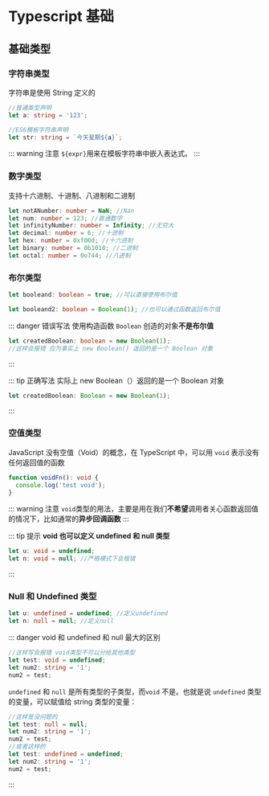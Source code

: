 # Typescript 基础

## 基础类型

### 字符串类型

字符串是使用 String 定义的

```typescript
//普通类型声明
let a: string = '123';

//ES6模板字符串声明
let str: string = `今天星期${a}`;
```

::: warning 注意
`${expr}`用来在模板字符串中嵌入表达式。
:::

### 数字类型

支持十六进制、十进制、八进制和二进制

```typescript
let notANumber: number = NaN; //Nan
let num: number = 123; //普通数字
let infinityNumber: number = Infinity; //无穷大
let decimal: number = 6; //十进制
let hex: number = 0xf00d; //十六进制
let binary: number = 0b1010; //二进制
let octal: number = 0o744; //八进制
```

### 布尔类型

```typescript
let booleand: boolean = true; //可以直接使用布尔值

let booleand2: boolean = Boolean(1); //也可以通过函数返回布尔值
```

::: danger 错误写法
使用构造函数 `Boolean` 创造的对象**不是布尔值**

```typescript
let createdBoolean: boolean = new Boolean(1);
//这样会报错 应为事实上 new Boolean() 返回的是一个 Boolean 对象
```

:::

::: tip 正确写法
实际上 new Boolean（）返回的是一个 Boolean 对象

```typescript
let createdBoolean: Boolean = new Boolean(1);
```

:::

### 空值类型

JavaScript 没有空值（Void）的概念，在 TypeScript 中，可以用 `void` 表示没有任何返回值的函数

```typescript
function voidFn(): void {
  console.log('test void');
}
```

::: warning 注意
`void`类型的用法，主要是用在我们**不希望**调用者关心函数返回值的情况下，比如通常的**异步回调函数**
:::

::: tip 提示
**void 也可以定义 undefined 和 null 类型**

```typescript
let u: void = undefined;
let n: void = null; //严格模式下会报错
```

:::

### Null 和 Undefined 类型

```typescript
let u: undefined = undefined; //定义undefined
let n: null = null; //定义null
```

::: danger void 和 undefined 和 null 最大的区别

```typescript
//这样写会报错 void类型不可以分给其他类型
let test: void = undefined;
let num2: string = '1';
num2 = test;
```

`undefined` 和 `null` 是所有类型的子类型，而`void` 不是。也就是说 `undefined` 类型的变量，可以赋值给 string 类型的变量：

```typescript
//这样是没问题的
let test: null = null;
let num2: string = '1';
num2 = test;
//或者这样的
let test: undefined = undefined;
let num2: string = '1';
num2 = test;
```

:::
